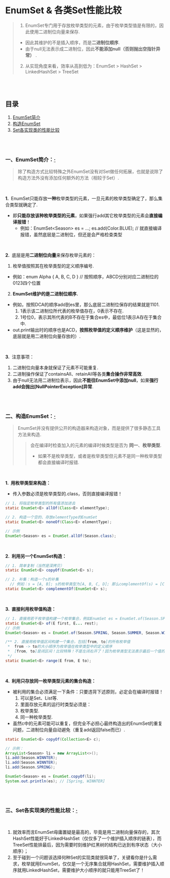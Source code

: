 # EnumSet & 各类Set性能比较
> 1. EnumSet专门用于存放枚举类型的元素，由于枚举类型值是有限的，因此使用二进制位向量来保存.
>   - 因此其维护的不是插入顺序，而是**二进制位顺序**.
>   - 由于null无法表示成二进制位，因此**不能添加null（否则抛出空指针异常）** .
> 2. 从实现角度来看，效率从高到低为：EnumSet > HashSet > LinkedHashSet > TreeSet

<br><br>

## 目录

1. [EnumSet简介](#一enumset简介)
2. [构造EnumSet](#二构造enumset)
3. [Set各实现类的性能比较](#三set各实现类的性能比较)

<br><br>

### 一、EnumSet简介：[·](#目录)
> 除了构造方式比较特殊之外EnumSet没有对Set做任何拓展，也就是说除了构造方法外没有添加任何额外的方法（相较于Set）.

<br>

**1.&nbsp;**  EnumSet只能存放**一种**枚举类型的元素，一旦元素的枚举类型确定了，那么集合类型就确定了.

- 即**只能存放该种枚举类型的元素**，如果强行add其它枚举类型的元素会**直接编译报错**！
  - 例如：EnumSet\<Season\> es = ...; es.add(Color.BLUE);  // 就直接编译报错，虽然底层是二进制位，但还是会严格检查类型

<br>

**2.&nbsp;**  底层是用**二进制位向量**来保存枚举元素的：

1. 枚举值按照其在枚举类型的定义顺序编号.
  - 例如：enum Alpha { A, B, C, D } // 按照顺序，ABCD分别对应二进制位的0123四个位置
2. **EnumSet维护的是二进制位顺序.**
  - 例如，按照DCA的顺序add到es里，那么底层二进制位保存的结果就是1101.
    1. 1表示该二进制位所代表的枚举值存在，0表示不存在.
    2. 1号位0，表示其所代表的B不存在于集合es中，最低位1表示A存在于集合中.
  - out.print输出时的顺序也是ACD，**按照枚举值的定义顺序维护**（这是显然的，底层就是用二进制位向量存放的）.

<br>

**3.&nbsp;**  注意事项：

1. 二进制位向量本身就保证了元素不可能重复.
2. 二进制操作保证了containsAll、retainAll等各类**集合操作非常高效**.
3. 由于null无法用二进制位表示，因此**不能往EnumSet中添加null**，如果**强行add会抛出[NullPointerException]异常**.

<br><br>

### 二、构造EnumSet：[·](#目录)
> EnumSet并没有提供公开的构造器来构造对象，而是提供了很多静态工具方法来构造.
>
>> 会在编译时检查加入的元素的编译时候类型是否为 **同一**、**枚举类型**.
>>
>>   - 如果不是枚举类型，或者是枚举类型但元素不是同一种枚举类型都会直接编译时报错.

<br>

**1.&nbsp; 用枚举类型来构造：**

- 传入参数必须是枚举类型的.class，否则直接编译报错！

```Java
// 1. 将指定枚举类型的所有值添加进去
static EnumSet<E> allOf(Class<E> elementType);

// 2. 构造一个空的、存放elementType的EnumSet
static EnumSet<E> noneOf(Class<E> elementType);

// 示例
EnumSet<Season> es = EnumSet.allOf(Season.class);
```

<br>

**2.&nbsp; 利用另一个EnumSet构造：**

```Java
// 1. 简单复制（当然是深拷贝）
static EnumSet<E> copyOf(EnumSet<E> s);

// 2. 补集：构造一个s的补集
  // 例如：s = [A, B]; s的枚举类型为[A, B, C, D]; 那么complementOf(s) = [C, D]
static EnumSet<E> complementOf(EnumSet<E> s);
```

<br>

**3.&nbsp; 直接利用枚举值构造：**

```Java
// 1. 直接用若干枚举值构建一个枚举集合，例如EnumSet es = EnumSet.of(Season.SPRING, Season.WINNTER);
static EnumSet<E> of(E first, E... rest);
// 示例
EnumSet<Season> es = EnumSet.of(Season.SPRING, Season.SUMMER, Season.WINNTER);

/** 2. 直接用枚举值区间构建一个集合，包括[from, to]的所有枚举值
 *  from -> to的大小顺序为枚举值在枚举类型中的定义顺序
 *  [from, to]是闭区间！比较特殊！不是左闭右开了！因为枚举类型无法表示最后一个值的后一个值！
 */
static EnumSet<E> range(E from, E to);
```

<br>

**4.&nbsp; 利用只存放同一枚举类型元素的集合构造：**

- 被利用的集合必须满足一下条件：只要违背下述原则，必定会在编译时报错！
  1. 可以是Set、List等.
  2. 里面存放元素的运行时类型必须是：
    1. 枚举类型.
    2. 同一种枚举类型.
- 虽然c中的元素可能可以重复，但完全不必担心最终构造出的EnumSet的重复问题，二进制位向量自动避免（重复add返回false而已）.

```Java
static EnumSet<E> copyOf(Collection<E> c);

// 示例：
ArrayList<Season> li = new ArrayList<>();
li.add(Season.WINNTER);
li.add(Season.WINNTER);
li.add(Season.SPRING);

EnumSet<Season> es = EnumSet.copyOf(li);
System.out.println(es); // [Spring, WINNTER]
```

<br><br>

### 三、Set各实现类的性能比较：[·](#目录)

<br>

1. 就效率而言EnumSet毋庸置疑是最高的，毕竟是用二进制向量保存的，其次HashSet性能好于LinkedHashSet（仅仅多了一个维护插入顺序的链表），而TreeSet性能排最后，因为需要时刻维护红黑树的结构已达到有序状态（大小顺序）；
2. 至于碰到一个问题该选择何种Set的实现类就很简单了，关键看你是什么需求，枚举就用EnumSet，仅仅是一个无序集合就用HashSet，需要维护插入顺序就用LinkedHashSet，需要维护大小顺序的就只能用TreeSet了！

